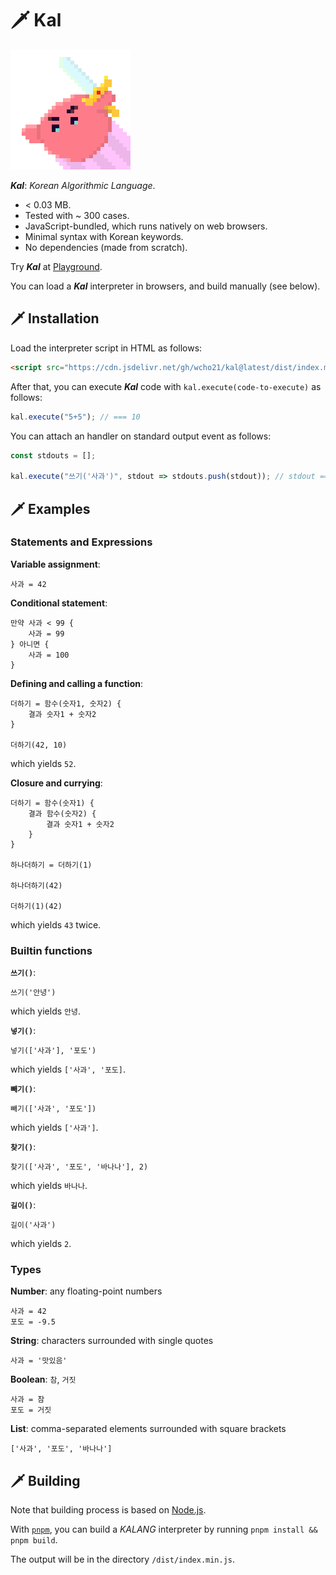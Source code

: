 # 🗡️ Kal

<img src="./docs/images/kal-logo.png" alt="Kal logo" width="192px" height="192px" />

***Kal***: _Korean Algorithmic Language_.

- < 0.03 MB.
- Tested with ~ 300 cases.
- JavaScript-bundled, which runs natively on web browsers.
- Minimal syntax with Korean keywords.
- No dependencies (made from scratch).

Try ***Kal*** at [Playground][playground].

[playground]: https://kal-playground.rooi.dev/

You can load a ***Kal*** interpreter in browsers, and build manually (see below).



## 🗡️ Installation

Load the interpreter script in HTML as follows:

```HTML
<script src="https://cdn.jsdelivr.net/gh/wcho21/kal@latest/dist/index.min.js"></script>
```

After that, you can execute ***Kal*** code with `kal.execute(code-to-execute)` as follows:

```javascript
kal.execute("5+5"); // === 10
```

You can attach an handler on standard output event as follows:

```javascript
const stdouts = [];

kal.execute("쓰기('사과')", stdout => stdouts.push(stdout)); // stdout === ["사과"]
```



## 🗡️ Examples

### Statements and Expressions

**Variable assignment**:

```
사과 = 42
```

**Conditional statement**:

```
만약 사과 < 99 {
    사과 = 99
} 아니면 {
    사과 = 100
}
```

**Defining and calling a function**:

```
더하기 = 함수(숫자1, 숫자2) {
    결과 숫자1 + 숫자2
}

더하기(42, 10)
```

which yields `52`.

**Closure and currying**:

```
더하기 = 함수(숫자1) {
    결과 함수(숫자2) {
        결과 숫자1 + 숫자2
    }
}

하나더하기 = 더하기(1)

하나더하기(42)

더하기(1)(42)
```

which yields `43` twice.

### Builtin functions

**`쓰기()`**:

```
쓰기('안녕')
```

which yields `안녕`.

**`넣기()`**:

```
넣기(['사과'], '포도')
```

which yields `['사과', '포도]`.

**`빼기()`**:

```
빼기(['사과', '포도'])
```

which yields `['사과']`.

**`찾기()`**:

```
찾기(['사과', '포도', '바나나'], 2)
```

which yields `바나나`.

**`길이()`**:

```
길이('사과')
```

which yields `2`.

### Types

**Number**: any floating-point numbers

```
사과 = 42
포도 = -9.5
```

**String**: characters surrounded with single quotes

```
사과 = '맛있음'
```

**Boolean**: `참`, `거짓`

```
사과 = 참
포도 = 거짓
```

**List**: comma-separated elements surrounded with square brackets

```
['사과', '포도', '바나나']
```



## 🗡️ Building

Note that building process is based on [Node.js][node].

With [`pnpm`][pnpm], you can build a _KALANG_ interpreter by running `pnpm install && pnpm build`.

The output will be in the directory `/dist/index.min.js`.

[node]: https://nodejs.org/
[pnpm]: https://pnpm.io/
